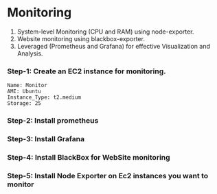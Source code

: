 # Monitoring
1. System-level Monitoring (CPU and RAM) using node-exporter.
2. Website monitoring using blackbox-exporter.
3. Leveraged (Prometheus and Grafana) for effective Visualization and Analysis.

### Step-1: Create an EC2 instance for monitoring.
```
Name: Monitor
AMI: Ubuntu
Instance_Type: t2.medium
Storage: 25
```

### Step-2: Install prometheus


### Step-3: Install Grafana


### Step-4: Install BlackBox for WebSite monitoring


### Step-5: Install Node Exporter on Ec2 instances you want to monitor

